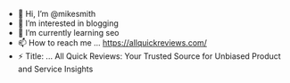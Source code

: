- 👋 Hi, I’m @mikesmith
- 👀 I’m interested in blogging
- 🌱 I’m currently learning seo
- 📫 How to reach me ... https://allquickreviews.com/
- ⚡ Title: ... All Quick Reviews: Your Trusted Source for Unbiased Product and Service Insights

<!---
allquickreviews/allquickreviews is a ✨ special ✨ repository because its `README.md` (this file) appears on your GitHub profile.
You can click the Preview link to take a look at your changes.
--->
